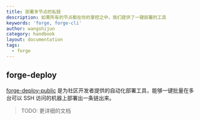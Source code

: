 ```yaml
---
title: 部署多节点的私链
description: 如果所有的节点都在你的掌控之中，我们提供了一键部署的工具
keywords: 'forge, forge-cli'
author: wangshijun
category: handbook
layout: documentation
tags:
  - forge
---
```


## forge-deploy

[forge-deploy-public](https://github.com/ArcBlock/forge-deploy-public) 是为社区开发者提供的自动化部署工具，能够一键批量在多台可以 SSH 访问的机器上部署出一条链出来。

> TODO: 更详细的文档
